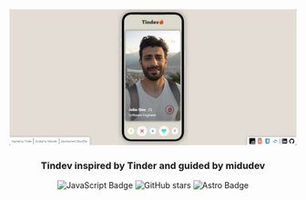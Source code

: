 <div align="center">
    <a href="https://www.javascript100.dev">
    <img src="./assets/images/frontpage/home.png" /> 
    </a>
  <h3>
    <strong>Tindev inspired by Tinder and guided by midudev</strong>
  </h3>
</div>

<div align="center">

![JavaScript Badge](https://img.shields.io/badge/JavaScript-F7DF1E?logo=javascript&logoColor=000&style=flat)
![GitHub stars](https://img.shields.io/github/stars/dtoro-dev)
![Astro Badge](https://img.shields.io/badge/Astro-BC52EE?logo=astro&logoColor=fff&style=flat)

</div>
